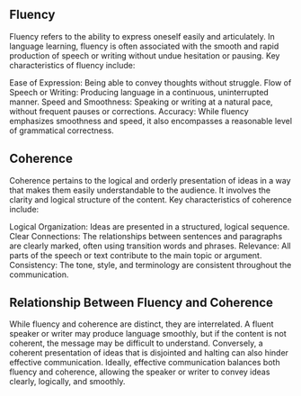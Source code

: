 ## Fluency
Fluency refers to the ability to express oneself easily and articulately. In language learning, fluency is often associated with the smooth and rapid production of speech or writing without undue hesitation or pausing. Key characteristics of fluency include:

Ease of Expression: Being able to convey thoughts without struggle.
Flow of Speech or Writing: Producing language in a continuous, uninterrupted manner.
Speed and Smoothness: Speaking or writing at a natural pace, without frequent pauses or corrections.
Accuracy: While fluency emphasizes smoothness and speed, it also encompasses a reasonable level of grammatical correctness.

## Coherence
Coherence pertains to the logical and orderly presentation of ideas in a way that makes them easily understandable to the audience. It involves the clarity and logical structure of the content. Key characteristics of coherence include:

Logical Organization: Ideas are presented in a structured, logical sequence.
Clear Connections: The relationships between sentences and paragraphs are clearly marked, often using transition words and phrases.
Relevance: All parts of the speech or text contribute to the main topic or argument.
Consistency: The tone, style, and terminology are consistent throughout the communication.

## Relationship Between Fluency and Coherence
While fluency and coherence are distinct, they are interrelated. A fluent speaker or writer may produce language smoothly, but if the content is not coherent, the message may be difficult to understand. Conversely, a coherent presentation of ideas that is disjointed and halting can also hinder effective communication. Ideally, effective communication balances both fluency and coherence, allowing the speaker or writer to convey ideas clearly, logically, and smoothly.
